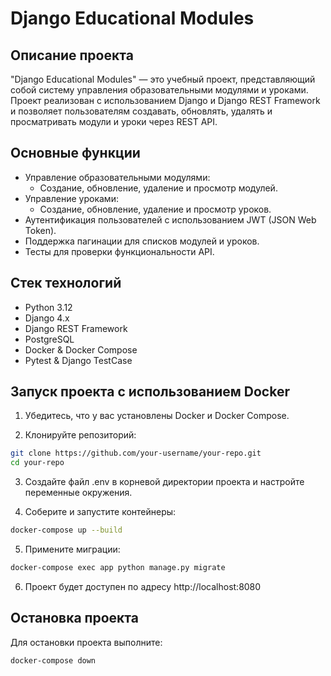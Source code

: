 # Django Educational Modules

## Описание проекта

"Django Educational Modules" — это учебный проект, представляющий собой систему управления образовательными модулями и
уроками. Проект реализован с использованием Django и Django REST Framework и позволяет пользователям создавать,
обновлять, удалять и просматривать модули и уроки через REST API.

## Основные функции

- Управление образовательными модулями:
    - Создание, обновление, удаление и просмотр модулей.
- Управление уроками:
    - Создание, обновление, удаление и просмотр уроков.
- Аутентификация пользователей с использованием JWT (JSON Web Token).
- Поддержка пагинации для списков модулей и уроков.
- Тесты для проверки функциональности API.

## Стек технологий

- Python 3.12
- Django 4.x
- Django REST Framework
- PostgreSQL
- Docker & Docker Compose
- Pytest & Django TestCase

## Запуск проекта с использованием Docker

1. Убедитесь, что у вас установлены Docker и Docker Compose.

2. Клонируйте репозиторий:

```bash
git clone https://github.com/your-username/your-repo.git
cd your-repo
```

3. Создайте файл .env в корневой директории проекта и настройте переменные окружения.

4. Соберите и запустите контейнеры:

```bash
docker-compose up --build
```
5. Примените миграции:

```bash
docker-compose exec app python manage.py migrate
```
6. Проект будет доступен по адресу http://localhost:8080

## Остановка проекта

Для остановки проекта выполните:

```bash
docker-compose down
```

